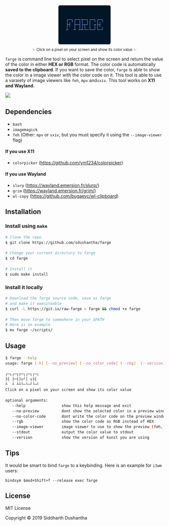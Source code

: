 <p align="center"><img src="extra/farge_logo.png"><br><sub>✨ Click on a pixel on your screen and show its color value ✨</sub></p>

```farge``` is command line tool to select pixel on the screen and return the
value of the color in either **HEX or RGB** format. The color code is
automatically **saved to the clipboard**. If you want to save the color, 
```farge``` is able to show the color in a image viewer with the color code on
it. This tool is able to use a varaiety of image viewers like ```feh```,
```m̀pv``` and```sxiv```. This tool works on **X11 and Wayland**.

<p align="left">
<img src="extra/farge.gif">
</a>
</p>

## Dependencies
- ```bash```
- ```imagemagick```
- ```feh``` (Other: ```mpv``` or ```sxiv```, but you must specify it using the ```--image-viewer``` flag)
#### If you use X11
- ```colorpicker``` (https://github.com/ym1234/colorpicker)
#### If you use Wayland
- ```slurp``` (https://wayland.emersion.fr/slurp/)
- ```grim```  (https://wayland.emersion.fr/grim/)
- ```wl-copy```  (https://github.com/bugaevc/wl-clipboard)



## Installation
### Install using ```make```
```bash
# Clone the repo
$ git clone https://github.com/sdushantha/farge

# Change your current directory to farge
$ cd farge

# Install it
$ sudo make install
```

### Install it locally

```bash
# Download the farge source code, save as farge
# and make it executeable
$ curl -L https://git.io/raw-farge > farge && chmod +x farge

# Then move farge to somewhere in your $PATH
# Here is an example
$ mv farge ~/scripts/
```

## Usage
```bash
$ farge --help
usage: farge [-h] [--no_preview] [--no_color_code] [--rbg]  [--version]
 
┌─┐┌─┐┬─┐┌─┐┌─┐
├┤ ├─┤├┬┘│ ┬├┤ 
┴  ┴ ┴┴└─└─┘└─┘
Click on a pixel on your screen and show its color value

optional arguments:
   --help                show this help message and exit
   --no-preview          dont show the selected color in a preview window
   --no-color-code       dont write the color code on the preview window
   --rgb                 show the color code as RGB instead of HEX
   --image-viewer        image viewer to use to show the preview (feh, mpv, sxiv)
   --stdout              output the color value to stdout
   --version             show the version of kunst you are using
```
## Tips
It would be smart to bind `farge` to a keybinding. Here is an example for `i3wm` users:
```
bindsym $mod+Shift+f --release exec farge
```
## License
MIT License

Copyright © 2019 Siddharth Dushantha
